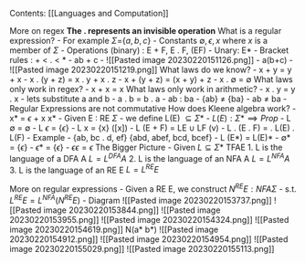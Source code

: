 Contents:
[[Languages and Computation]]

More on regex
<b>The . represents an invisible operation</b>
What is a regular expression?
	- For example $\Sigma =${$a,b,c$}
	- Constants $\emptyset, \epsilon, x$ where $x$ is a member of $\Sigma$
	- Operations (binary) : E + F, E $.$ F, (EF)
	- Unary: E*
	- Bracket rules : + < $.$ < $*$
	- ab + c
		- ![[Pasted image 20230220151126.png]]
	- a(b+c)
		- ![[Pasted image 20230220151219.png]]
What laws do we know?
	- x + y = y + x
	- x . (y + z) = x . y + x . z
	- x + (y + z) = (x + y) + z
	- x . $\emptyset$ = $\emptyset$
What laws only work in regex?
	- x + x = x
What laws only work in arithmetic?
	- x . y = y . x
		- lets substitute a and b
		- a . b = b . a
		- ab : ba
		- {ab} $\neq$ {ba}
		- ab $\neq$ ba
		- Regular Expressions are not commutative
How does Kleene algebra work?
	- x$*$ = $\epsilon$ + x x$*$
	- Given E : RE $\Sigma$
	- we define L(E) $\subseteq \Sigma*$ 
	- $L(E) : \Sigma* \implies Prop$ 
	- L $\emptyset$ = $\emptyset$
	- L $\epsilon$ = {$\epsilon$}
	- L x = {x} ([x])
	- L (E + F) = LE $\cup$ LF (v)
	- L . (E . F) = . L(E) . L(F)
	- Example
		-  {ab, bc . d, ef}
			{abd, abef, bcd, bcef}
	- L (E$*$) = L(E)$*$
	- $\emptyset*$ = {$\epsilon$}
	- $\epsilon*$ = {$\epsilon$}
	- $\epsilon \epsilon = \epsilon$
The Bigger Picture
	- Given $L \subseteq \Sigma*$ TFAE
	1. L is the language of a DFA A
		$L = L^{DFA} A$ 
	2. L is the language of an NFA A
		$L = L^{NFA} A$ 
	3. L is the language of an RE E
		$L = L^{RE} E$ 

More on regular expressions
	- Given a RE E, we construct $N^{RE} E:NFA \Sigma$ 
	- s.t. $L^{RE}E = L^{NFA}(N^{RE} E)$ 
	- Diagram
		![[Pasted image 20230220153737.png]]
		![[Pasted image 20230220153844.png]]
		![[Pasted image 20230220153955.png]]
		![[Pasted image 20230220154324.png]]
		![[Pasted image 20230220154619.png]]
	N(a* b*)
		![[Pasted image 20230220154912.png]]
		![[Pasted image 20230220154954.png]]
		![[Pasted image 20230220155029.png]]
		![[Pasted image 20230220155113.png]]
		